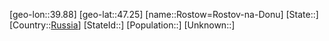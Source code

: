 ﻿---
location: [47.25,39.88]
type: City
tags:
- geo/City


SpocWebEntityId: 33780
isDeleted: false
confidential: public

---
[geo-lon::39.88]
[geo-lat::47.25]
[name::Rostow=Rostov-na-Donu]
[State::]
[Country::[Russia](geo/Continent/Europe/Russia.md)]
[StateId::]
[Population::]
[Unknown::]

